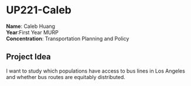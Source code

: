 # UP221-Caleb
**Name**: Caleb Huang  
**Year**:First Year MURP  
**Concentration**: Transportation Planning and Policy  
## Project Idea
I want to study which populations have access to bus lines in Los Angeles and whether bus routes are equitably distributed.
